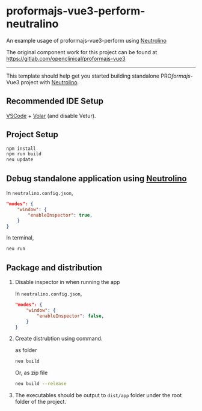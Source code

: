 # proformajs-vue3-perform-neutralino

An example usage of proformajs-vue3-perform using [Neutrolino](https://neutralino.js.org//)

The original component work for this project can be found at https://gitlab.com/openclinical/proformajs-vue3

---

This template should help get you started building standalone PRO<i>formajs</i>-Vue3 project with [Neutrolino](https://neutralino.js.org//).

## Recommended IDE Setup

[VSCode](https://code.visualstudio.com/) + [Volar](https://marketplace.visualstudio.com/items?itemName=Vue.volar) (and disable Vetur).

## Project Setup

```sh
npm install
npm run build
neu update
```

## Debug standalone application using [Neutrolino](https://neutralino.js.org//)

In `neutralino.config.json`,

```json
"modes": {
    "window": {
        "enableInspector": true,
    }
}
```

In terminal,
```sh
neu run
```

## Package and distribution

1. Disable inspector in when running the app

    In `neutralino.config.json`,
    
    ```json
    "modes": {
        "window": {
            "enableInspector": false,
        }
    }
    ```

2. Create distrubtion using command.
    
    as folder

    ```sh
    neu build
    ```

    Or, as zip file

    ```sh
    neu build --release
    ```

3. The executables should be output to `dist/app` folder under the root folder of the project.
